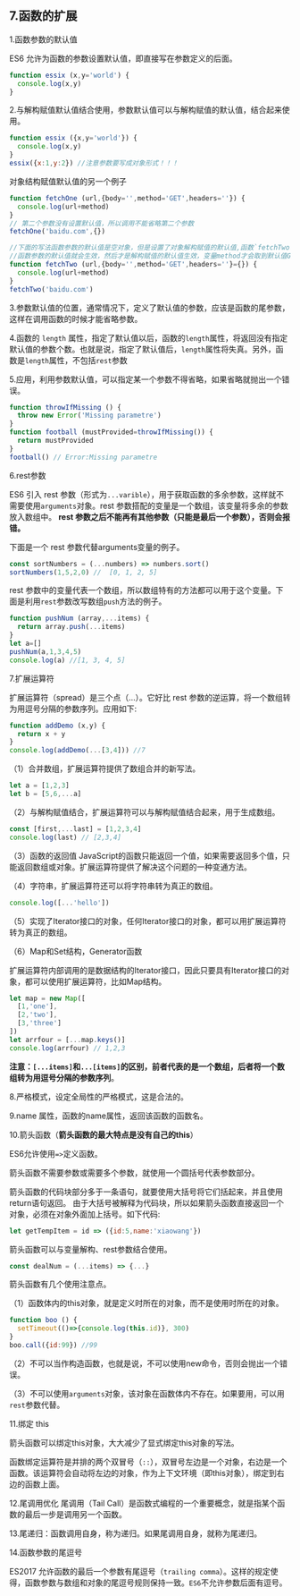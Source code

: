## 7.函数的扩展

1.函数参数的默认值

ES6 允许为函数的参数设置默认值，即直接写在参数定义的后面。
```js
function essix (x,y='world') {
  console.log(x,y)
}
```


2.与解构赋值默认值结合使用，参数默认值可以与解构赋值的默认值，结合起来使用。


```js
function essix ({x,y='world'}) {
  console.log(x,y)
}
essix({x:1,y:2}) //注意参数要写成对象形式！！！
```

对象结构赋值默认值的另一个例子

```js
function fetchOne (url,{body='',method='GET',headers=''}) {
  console.log(url+method)
}
// 第二个参数没有设置默认值，所以调用不能省略第二个参数
fetchOne('baidu.com',{})

//下面的写法函数参数的默认值是空对象，但是设置了对象解构赋值的默认值,函数`fetchTwo`没有第二个参数时，
//函数参数的默认值就会生效，然后才是解构赋值的默认值生效，变量method才会取到默认值GET。推荐使用第二种写法
function fetchTwo (url,{body='',method='GET',headers=''}={}) {
  console.log(url+method)
}
fetchTwo('baidu.com')
```


3.参数默认值的位置，通常情况下，定义了默认值的参数，应该是函数的尾参数，这样在调用函数的时候才能省略参数。

4.函数的 `length` 属性，指定了默认值以后，函数的`length`属性，将返回没有指定默认值的参数个数。也就是说，指定了默认值后，`length`属性将失真。另外，函数是`length`属性，不包括`rest`参数

5.应用，利用参数默认值，可以指定某一个参数不得省略，如果省略就抛出一个错误。
```js
function throwIfMissing () {
  throw new Error('Missing parametre')
}
function football (mustProvided=throwIfMissing()) {
  return mustProvided
}
football() // Error:Missing parametre
```


6.rest参数

ES6 引入 rest 参数（形式为`...varible`），用于获取函数的多余参数，这样就不需要使用`arguments`对象。rest 参数搭配的变量是一个数组，该变量将多余的参数放入数组中。
**rest 参数之后不能再有其他参数（只能是最后一个参数），否则会报错。**

下面是一个 rest 参数代替arguments变量的例子。
```js
const sortNumbers = (...numbers) => numbers.sort()
sortNumbers(1,5,2,0) //  [0, 1, 2, 5]
```

rest 参数中的变量代表一个数组，所以数组特有的方法都可以用于这个变量。下面是利用` rest `参数改写数组`push`方法的例子。
```js
function pushNum (array,...items) {
  return array.push(...items)
}
let a=[]
pushNum(a,1,3,4,5)
console.log(a) //[1, 3, 4, 5]
```

7.扩展运算符

扩展运算符（spread）是三个点（...）。它好比 rest 参数的逆运算，将一个数组转为用逗号分隔的参数序列。应用如下:

```js
function addDemo (x,y) {
  return x + y
}
console.log(addDemo(...[3,4])) //7
```

（1）合并数组，扩展运算符提供了数组合并的新写法。
```js
let a = [1,2,3]
let b = [5,6,...a]
```

（2）与解构赋值结合，扩展运算符可以与解构赋值结合起来，用于生成数组。
```js
const [first,...last] = [1,2,3,4]
console.log(last) // [2,3,4]
```

（3）函数的返回值
JavaScript的函数只能返回一个值，如果需要返回多个值，只能返回数组或对象。扩展运算符提供了解决这个问题的一种变通方法。

（4）字符串，扩展运算符还可以将字符串转为真正的数组。
```js
console.log([...'hello'])
```

（5）实现了Iterator接口的对象，任何Iterator接口的对象，都可以用扩展运算符转为真正的数组。

（6）Map和Set结构，Generator函数

扩展运算符内部调用的是数据结构的Iterator接口，因此只要具有Iterator接口的对象，都可以使用扩展运算符，比如Map结构。
```js
let map = new Map([
  [1,'one'],
  [2,'two'],
  [3,'three']
])
let arrfour = [...map.keys()]
console.log(arrfour) // 1,2,3
```

**注意：`[...items]`和`...[items]`的区别，前者代表的是一个数组，后者将一个数组转为用逗号分隔的参数序列**。

8.严格模式，设定全局性的严格模式，这是合法的。

9.name 属性，函数的name属性，返回该函数的函数名。

10.箭头函数（**箭头函数的最大特点是没有自己的this**）

ES6允许使用`=>`定义函数。

箭头函数不需要参数或需要多个参数，就使用一个圆括号代表参数部分。

箭头函数的代码块部分多于一条语句，就要使用大括号将它们括起来，并且使用return语句返回。
由于大括号被解释为代码块，所以如果箭头函数直接返回一个对象，必须在对象外面加上括号。如下代码:
```js
let getTempItem = id => ({id:5,name:'xiaowang'})
```


箭头函数可以与变量解构、rest参数结合使用。
```js
const dealNum = (...items) => {...}
```



箭头函数有几个使用注意点。

（1）函数体内的this对象，就是定义时所在的对象，而不是使用时所在的对象。
```js
function boo () {
  setTimeout(()=>{console.log(this.id)}, 300)
}
boo.call({id:99}) //99
```

（2）不可以当作构造函数，也就是说，不可以使用new命令，否则会抛出一个错误。

（3）不可以使用`arguments`对象，该对象在函数体内不存在。如果要用，可以用`rest`参数代替。

11.绑定 this

箭头函数可以绑定this对象，大大减少了显式绑定this对象的写法。

函数绑定运算符是并排的两个双冒号（`::`），双冒号左边是一个对象，右边是一个函数。该运算符会自动将左边的对象，作为上下文环境（即this对象），绑定到右边的函数上面。

12.尾调用优化
尾调用（Tail Call）是函数式编程的一个重要概念，就是指某个函数的最后一步是调用另一个函数。

13.尾递归：函数调用自身，称为递归。如果尾调用自身，就称为尾递归。

14.函数参数的尾逗号

ES2017 允许函数的最后一个参数有尾逗号（`trailing comma`）。这样的规定使得，函数参数与数组和对象的尾逗号规则保持一致。`ES6`不允许参数后面有逗号。

